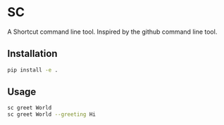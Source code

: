 # SC

A Shortcut command line tool. Inspired by the github command line
tool.

## Installation

```bash
pip install -e .
```

## Usage

```bash
sc greet World
sc greet World --greeting Hi
```
